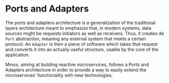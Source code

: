 # Ports and Adapters

The ports and adapters architecture is a generalization of the traditional layers architecture meant to emphasize that,
in modern systems, data sources might be requests initiators as well as receivers. Thus, it creates de `Port`
abstraction, meaning any external system that meets a certain protocol. An `Adapter` is then a piece of software which
takes that request and converts it into an actually useful structure, usable by the core of the application.

Minos, aiming at building reactive microservices, follows a Ports and Adapters architecture in order to provide a way to
easily extend the microservices' functionality with new technologies. 